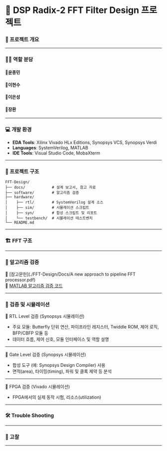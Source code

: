# 📌 DSP Radix-2 FFT Filter Design 프로젝트

### 🎯 프로젝트 개요

---

### 🙋‍♂️ 역할 분담

#### 🐲윤종민
#### 🦖이현수
#### 🐉이은성
#### 🥊장환

---

### 💻 개발 환경

- **EDA Tools**: Xilinx Vivado HLx Editions, Synopsys VCS, Synopsys Verdi  
- **Languages**: SystemVerilog, MATLAB  
- **IDE Tools**: Visual Studio Code, MobaXterm  

---

### 📂 프로젝트 구조

```
FFT-Design/
├── docs/            # 설계 보고서, 참고 자료
├── software/        # 알고리즘 검증
├── hardware/   
│    ├── rtl/        # SystemVerilog 설계 소스
│    ├── sim/        # 시뮬레이션 스크립트
│    ├── syn/        # 합성 스크립트 및 리포트
│    └── testbench/  # 시뮬레이션 테스트벤치
└── README.md
```

---

### 🏗️ FFT 구조

---

### 🔎 알고리즘 검증

📂 [참고문헌](./FFT-Design/Docs/A new approach to pipeline FFT processor.pdf) <br>
📂 [MATLAB 알고리즘 검증 코드](./FFT-Design/Software)

---

### 🔎 검증 및 시뮬레이션

🔎 RTL Level 검증 (Synopsys 시뮬레이션)

- 주요 모듈: Butterfly 단위 연산, 파이프라인 레지스터, Twiddle ROM, 제어 로직, BFP/CBFP 모듈 등  
- 데이터 흐름, 제어 신호, 모듈 인터페이스 및 역할 설명  

---

🔎 Gate Level 검증 (Synopsys 시뮬레이션)
- 합성 도구 (예: Synopsys Design Compiler) 사용  
- 면적(area), 타이밍(timing), 파워 및 클록 제약 등 분석 

---

🔎 FPGA 검증 (Vivado 시뮬레이션)
- FPGA에서의 실제 동작 시험, 리소스(utilization)

---

### 🛠️ Trouble Shooting

---

### 🧠 고찰

---